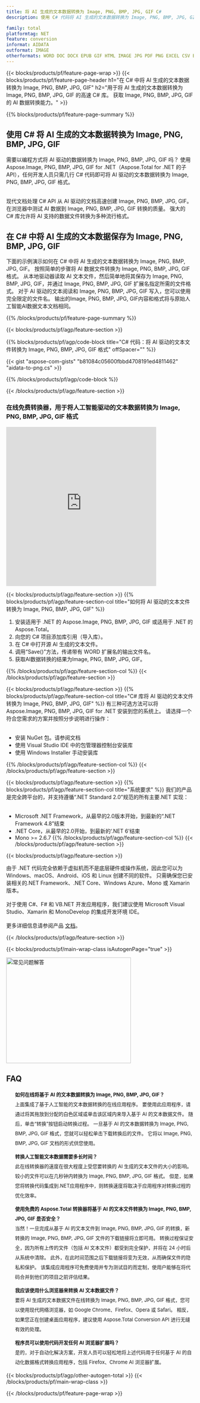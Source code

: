 ```yaml
---
title: 将 AI 生成的文本数据转换为 Image, PNG, BMP, JPG, GIF C#
description: 使用 C# 代码将 AI 生成的文本数据转换为 Image, PNG, BMP, JPG, GIF 格式。 使用 C# 将 AI 生成的文本数据保存为 Image, PNG, BMP, JPG, GIF。

family: total
platformtag: NET
feature: conversion
informat: AIDATA
outformat: IMAGE
otherformats: WORD DOC DOCX EPUB GIF HTML IMAGE JPG PDF PNG EXCEL CSV BMP EMF MD MHTML ODS SVG TIFF TSV XLS XLSB XLSM XLSX XLT XLTM XLTX POWERPOINT ODP POT POTM POTX PPS PPSM PPSX PPT PPTM PPTX
---
```

{{< blocks/products/pf/feature-page-wrap >}}
{{< blocks/products/pf/feature-page-header h1="在 C# 中将 AI 生成的文本数据转换为 Image, PNG, BMP, JPG, GIF" h2="用于将 AI 生成的文本数据转换为 Image, PNG, BMP, JPG, GIF 的高速 C# 库。 获取 Image, PNG, BMP, JPG, GIF 的 AI 数据转换能力。" >}}

{{% blocks/products/pf/feature-page-summary %}}


<h2>使用 C# 将 AI 生成的文本数据转换为 Image, PNG, BMP, JPG, GIF</h2>

需要以编程方式将 AI 驱动的数据转换为 Image, PNG, BMP, JPG, GIF 吗？ 使用 Aspose.Image, PNG, BMP, JPG, GIF for .NET（Aspose.Total for .NET 的子 API），任何开发人员只需几行 C# 代码即可将 AI 驱动的文本数据转换为 Image, PNG, BMP, JPG, GIF 格式。<br /><br />

现代文档处理 C# API 从 AI 驱动的文档高速创建 Image, PNG, BMP, JPG, GIF。 在浏览器中测试 AI 数据到 Image, PNG, BMP, JPG, GIF 转换的质量。 强大的 C# 库允许将 AI 支持的数据文件转换为多种流行格式。

<h2>在 C# 中将 AI 生成的文本数据保存为 Image, PNG, BMP, JPG, GIF</h2>

下面的示例演示如何在 C# 中将 AI 生成的文本数据转换为 Image, PNG, BMP, JPG, GIF。 按照简单的步骤将 AI 数据文件转换为 Image, PNG, BMP, JPG, GIF 格式。 从本地驱动器读取 AI 文本文件，然后简单地将其保存为 Image, PNG, BMP, JPG, GIF，并通过 Image, PNG, BMP, JPG, GIF 扩展名指定所需的文件格式。 对于 AI 驱动的文本阅读和 Image, PNG, BMP, JPG, GIF 写入，您可以使用完全限定的文件名。 输出的Image, PNG, BMP, JPG, GIF内容和格式将与原始人工智能AI数据文本文档相同。

{{% /blocks/products/pf/feature-page-summary %}}

{{< blocks/products/pf/agp/feature-section >}}

{{% blocks/products/pf/agp/code-block title="C# 代码：将 AI 驱动的文本文件转换为 Image, PNG, BMP, JPG, GIF 格式" offSpacer="" %}}

{{< gist "aspose-com-gists" "b81084c05600fbbd4708191ed4811462" "aidata-to-png.cs" >}}

{{% /blocks/products/pf/agp/code-block %}}

{{< /blocks/products/pf/agp/feature-section >}}

<div class="container-fluid agp-content bg-white aboutfile box-1 vh100 section nopbtm">
<div class=container>
<div class=row>
<div class="demobox tc col-md-12 padding-0">

<h3>在线免费转换器，用于将人工智能驱动的文本数据转换为 Image, PNG, BMP, JPG, GIF 格式</h3>

<iframe style="border: none; height: 426px;" scrolling="no" src="https://total-conversion-app-65z5r2lp.k8s.dynabic.com/?to=png&from=txt" id="child-iframe" width="80%"></iframe>

</div></div>
</div></div>

{{< blocks/products/pf/agp/feature-section >}}
{{% blocks/products/pf/agp/feature-section-col title="如何将 AI 驱动的文本文件转换为 Image, PNG, BMP, JPG, GIF" %}}

1. 安装适用于 .NET 的 Aspose.Image, PNG, BMP, JPG, GIF 或适用于 .NET 的 Aspose.Total。
1. 向您的 C# 项目添加库引用（导入库）。
1. 在 C# 中打开源 AI 生成的文本文件。
1. 调用“Save()”方法，传递带有 WORD 扩展名的输出文件名。
1. 获取AI数据转换的结果为Image, PNG, BMP, JPG, GIF。

{{% /blocks/products/pf/agp/feature-section-col %}}
{{< /blocks/products/pf/agp/feature-section >}}

{{< blocks/products/pf/agp/feature-section >}}
{{% blocks/products/pf/agp/feature-section-col title="C# 库将 AI 驱动的文本文件转换为 Image, PNG, BMP, JPG, GIF" %}}
有三种可选方法可以将 Aspose.Image, PNG, BMP, JPG, GIF for .NET 安装到您的系统上。 请选择一个符合您需求的方案并按照分步说明进行操作：<br /><br />

- 安装 NuGet 包。请参阅文档
- 使用 Visual Studio IDE 中的包管理器控制台安装库
- 使用 Windows Installer 手动安装库

{{% /blocks/products/pf/agp/feature-section-col %}}
{{< /blocks/products/pf/agp/feature-section >}}

{{< blocks/products/pf/agp/feature-section >}}
{{% blocks/products/pf/agp/feature-section-col title="系统要求" %}}
我们的产品是完全跨平台的，并支持遵循“.NET Standard 2.0”规范的所有主要.NET 实现：<br /><br />

- Microsoft .NET Framework，从最早的2.0版本开始，到最新的“.NET Framework 4.8”结束
- .NET Core，从最早的2.0开始，到最新的‘.NET 6’结束
- Mono >= 2.6.7
{{% /blocks/products/pf/agp/feature-section-col %}}
{{< /blocks/products/pf/agp/feature-section >}}

{{< blocks/products/pf/agp/feature-section >}}

由于 .NET 代码完全依赖于虚拟机而不是底层硬件或操作系统，因此您可以为 Windows、macOS、Android、iOS 和 Linux 创建不同的软件。 只需确保您已安装相关的.NET Framework、.NET Core、Windows Azure、Mono 或 Xamarin 版本。<br /><br />
对于使用 C#、F# 和 VB.NET 开发应用程序，我们建议使用 Microsoft Visual Studio、Xamarin 和 MonoDevelop 的集成开发环境 IDE。
<br /><br />
更多详细信息请参阅产品 [文档](https://docs.aspose.com/total/net/)。

{{< /blocks/products/pf/agp/feature-section >}}


{{< blocks/products/pf/main-wrap-class isAutogenPage="true" >}}

<style>.howtolist li{margin-right: 0!important;line-height: 26px;position: relative;margin-bottom: 10px;font-size: 13px;list-style-type: none;}</style>
<div class="col-md-12 tl bg-gray-dark howtolist section">
  <a class="anchor" name="faqpage"></a>
  <div class="container tl dflex" itemscope="" itemtype="https://schema.org/FAQPage">
      <div class="col-md-4 howtosectiongfx">
          <img class="social-panel-hide-on-mobile" src="https://www.groupdocs.cloud/templates/brand/images/groupdocs/conversion/groupdocs_conversion-brand.png" alt="常见问题解答" width="335" height="283">
      </div>
      <div class="howtosection col-md-8">
          <div>
              <h2>FAQ</h2>
              <ul>
                  <li itemscope="" itemprop="mainEntity" itemtype="https://schema.org/Question">
                      <div>
                          <span itemprop="name"><b>如何在线将基于 AI 的文本数据转换为 Image, PNG, BMP, JPG, GIF？</b></span>
                      </div>
                      <div itemscope="" itemprop="acceptedAnswer" itemtype="https://schema.org/Answer">
                          <span itemprop="text">上面集成了基于人工智能的文本数据转换的在线应用程序。 要使用此应用程序，请通过将其拖放到分配的白色区域或单击该区域内来导入基于 AI 的文本数据文件。 随后，单击“转换”按钮启动转换过程。 一旦基于 AI 的文本数据转换为 Image, PNG, BMP, JPG, GIF 格式，您就可以轻松单击下载转换后的文件。 它将以 Image, PNG, BMP, JPG, GIF 文档的形式供您使用。</span>
                      </div>
                  </li>
                  <li itemscope="" itemprop="mainEntity" itemtype="https://schema.org/Question">
                      <div>
                          <span itemprop="name"><b>转换人工智能文本数据需要多长时间？</b></span>
                      </div>
                      <div itemscope="" itemprop="acceptedAnswer" itemtype="https://schema.org/Answer">
                          <span itemprop="text">此在线转换器的速度在很大程度上受您要转换的 AI 生成的文本文件的大小的影响。 较小的文件可以在几秒钟内转换为 Image, PNG, BMP, JPG, GIF 格式。 但是，如果您将转换代码集成到.NET应用程序中，则转换速度将取决于应用程序对转换过程的优化效率。</span>
                      </div>
                  </li>
                  <li itemscope="" itemprop="mainEntity" itemtype="https://schema.org/Question">
                      <div>
                          <span itemprop="name"><b>使用免费的 Aspose.Total 转换器将基于 AI 的文本文件转换为 Image, PNG, BMP, JPG, GIF 是否安全？</b></span>
                      </div>
                      <div itemscope="" itemprop="acceptedAnswer" itemtype="https://schema.org/Answer">
                          <span itemprop="text">当然！一旦完成从基于 AI 的文本文件到 Image, PNG, BMP, JPG, GIF 的转换，新转换的 Image, PNG, BMP, JPG, GIF 文件的下载链接将立即可用。 转换过程保证安全，因为所有上传的文件（包括 AI 文本文件）都受到完全保护，并将在 24 小时后从系统中清除。 此外，在此时间范围之后下载链接将变为无效，从而确保文件的隐私和保护。 该集成应用程序可免费使用并专为测试目的而定制，使用户能够在将代码合并到他们的项目之前评估结果。</span>
                      </div>
                  </li>                 
                  <li itemscope="" itemprop="mainEntity" itemtype="https://schema.org/Question">
                      <div>
                          <span itemprop="name"><b>我应该使用什么浏览器来转换 AI 文本数据文件？</b></span>
                      </div>
                      <div itemscope="" itemprop="acceptedAnswer" itemtype="https://schema.org/Answer">
                          <span itemprop="text">要将 AI 生成的文本数据文件在线转换为 Image, PNG, BMP, JPG, GIF 格式，您可以使用现代网络浏览器，如 Google Chrome、Firefox、Opera 或 Safari。 相反，如果您正在创建桌面应用程序，建议使用 Aspose.Total Conversion API 进行无缝有效的处理。</span>
                      </div>
                  </li>
		 <li itemscope="" itemprop="mainEntity" itemtype="https://schema.org/Question">
                      <div>
                          <span itemprop="name"><b>程序员可以使用代码开发任何 AI 浏览器扩展吗？</b></span>
                      </div>
                      <div itemscope="" itemprop="acceptedAnswer" itemtype="https://schema.org/Answer">
                          <span itemprop="text">是的，对于自动化解决方案，开发人员可以轻松地将上述代码用于任何基于 AI 的自动化数据格式转换应用程序，包括 Firefox、Chrome AI 浏览器扩展。</span>
                      </div>
                  </li>
              </ul>
          </div>
      </div>
  </div>

{{< blocks/products/pf/agp/other-autogen-total >}}
{{< /blocks/products/pf/main-wrap-class >}}

{{< /blocks/products/pf/feature-page-wrap >}}